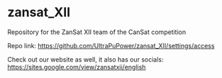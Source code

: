 # zansat_XII
Repository for the ZanSat XII team of the CanSat competition

Repo link: https://github.com/UltraPuPower/zansat_XII/settings/access

Check out our website as well, it also has our socials: https://sites.google.com/view/zansatxii/english